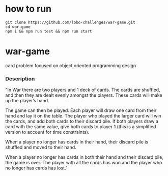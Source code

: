 # how to run
```
git clone https://github.com/lobo-challenges/war-game.git
cd war-game
npm i && npm run test && npm run start

```

# war-game
card problem focused on object oriented programming design

### Description 

"In War there are two players and 1 deck of cards. The cards are shuffled, and then they are dealt evenly amongst the players. These cards will make up the player’s hand. 

The game can then be played. Each player will draw one card from their hand and lay it on the table. The player who played the larger card will win the cards, and add both cards to their discard pile. If both players draw a card with the same value, give both cards to player 1 (this is a simplified version to account for time constraints). 

When a player no longer has cards in their hand, their discard pile is shuffled and moved to their hand. 

When a player no longer has cards in both their hand and their discard pile, the game is over. The player with all the cards has won and the player who no longer has cards has lost."

